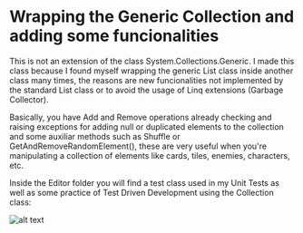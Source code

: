 # Wrapping the Generic Collection and adding some funcionalities 

This is not an extension of the class System.Collections.Generic. 
I made this class because I found myself wrapping the generic List<T> class inside another class many times, the reasons are new funcionalities not implemented by the standard List<T> class or to avoid the usage of Linq extensions (Garbage Collector). 
  
Basically, you have Add and Remove operations already checking and raising exceptions for adding null or duplicated elements to the collection and some auxiliar methods such as Shuffle or GetAndRemoveRandomElement(), these are very useful when you're  manipulating a collection of elements like cards, tiles, enemies, characters, etc. 
  
Inside the Editor folder you will find a test class used in my Unit Tests as well as some practice of Test Driven Development using the Collection<T> class:
  
![alt text](https://github.com/ycarowr/Tools/blob/master/Assets/Scripts/Tools/GenericCollection/Images/tdd%20collection.GIF)

